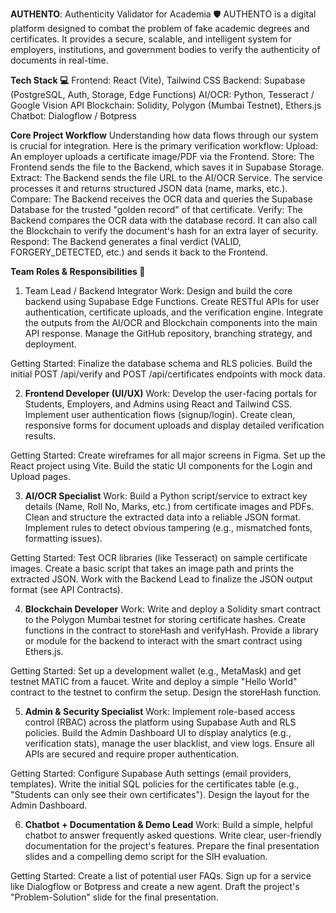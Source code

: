 **AUTHENTO**: Authenticity Validator for Academia 🛡️
AUTHENTO is a digital platform designed to combat the problem of fake academic degrees and certificates. It provides a secure, scalable, and intelligent system for employers, institutions, and government bodies to verify the authenticity of documents in real-time.

**Tech Stack 💻**
Frontend: React (Vite), Tailwind CSS
Backend: Supabase (PostgreSQL, Auth, Storage, Edge Functions)
AI/OCR: Python, Tesseract / Google Vision API
Blockchain: Solidity, Polygon (Mumbai Testnet), Ethers.js
Chatbot: Dialogflow / Botpress

**Core Project Workflow**
Understanding how data flows through our system is crucial for integration. Here is the primary verification workflow:
  Upload: An employer uploads a certificate image/PDF via the Frontend.
  Store: The Frontend sends the file to the Backend, which saves it in Supabase Storage.
  Extract: The Backend sends the file URL to the AI/OCR Service. The service processes it and returns structured JSON data (name, marks, etc.).
  Compare: The Backend receives the OCR data and queries the Supabase Database for the trusted "golden record" of that certificate.
  Verify: The Backend compares the OCR data with the database record. It can also call the Blockchain to verify the document's hash for an extra layer of security.
  Respond: The Backend generates a final verdict (VALID, FORGERY_DETECTED, etc.) and sends it back to the Frontend.

**Team Roles & Responsibilities 👥**
1. Team Lead / Backend Integrator
Work:
Design and build the core backend using Supabase Edge Functions.
Create RESTful APIs for user authentication, certificate uploads, and the verification engine.
Integrate the outputs from the AI/OCR and Blockchain components into the main API response.
Manage the GitHub repository, branching strategy, and deployment.

Getting Started:
Finalize the database schema and RLS policies.
Build the initial POST /api/verify and POST /api/certificates endpoints with mock data.

2. **Frontend Developer (UI/UX)**
Work:
Develop the user-facing portals for Students, Employers, and Admins using React and Tailwind CSS.
Implement user authentication flows (signup/login).
Create clean, responsive forms for document uploads and display detailed verification results.

Getting Started:
Create wireframes for all major screens in Figma.
Set up the React project using Vite.
Build the static UI components for the Login and Upload pages.

3. **AI/OCR Specialist**
Work:
Build a Python script/service to extract key details (Name, Roll No, Marks, etc.) from certificate images and PDFs.
Clean and structure the extracted data into a reliable JSON format.
Implement rules to detect obvious tampering (e.g., mismatched fonts, formatting issues).

Getting Started:
Test OCR libraries (like Tesseract) on sample certificate images.
Create a basic script that takes an image path and prints the extracted JSON.
Work with the Backend Lead to finalize the JSON output format (see API Contracts).

4. **Blockchain Developer**
Work:
Write and deploy a Solidity smart contract to the Polygon Mumbai testnet for storing certificate hashes.
Create functions in the contract to storeHash and verifyHash.
Provide a library or module for the backend to interact with the smart contract using Ethers.js.

Getting Started:
Set up a development wallet (e.g., MetaMask) and get testnet MATIC from a faucet.
Write and deploy a simple "Hello World" contract to the testnet to confirm the setup.
Design the storeHash function.

5. **Admin & Security Specialist**
Work:
Implement role-based access control (RBAC) across the platform using Supabase Auth and RLS policies.
Build the Admin Dashboard UI to display analytics (e.g., verification stats), manage the user blacklist, and view logs.
Ensure all APIs are secured and require proper authentication.

Getting Started:
Configure Supabase Auth settings (email providers, templates).
Write the initial SQL policies for the certificates table (e.g., "Students can only see their own certificates").
Design the layout for the Admin Dashboard.

6. **Chatbot + Documentation & Demo Lead**
Work:
Build a simple, helpful chatbot to answer frequently asked questions.
Write clear, user-friendly documentation for the project's features.
Prepare the final presentation slides and a compelling demo script for the SIH evaluation.

Getting Started:
Create a list of potential user FAQs.
Sign up for a service like Dialogflow or Botpress and create a new agent.
Draft the project's "Problem-Solution" slide for the final presentation.





